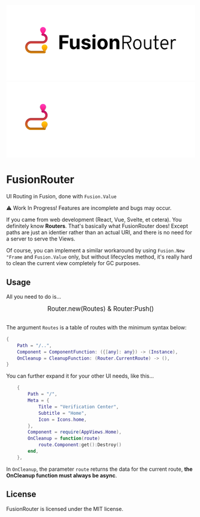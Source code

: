<div align="center">

![FusionRouter Light](./gh_assets/FusionRouter_Light.png#gh-light-mode-only)
![FusionRouter Dark](./gh_assets/FusionRouter_Dark.png#gh-dark-mode-only)
</div>

# FusionRouter
UI Routing in Fusion, done with `Fusion.Value`

:warning: Work In Progress! Features are incomplete and bugs may occur.

If you came from web development (React, Vue, Svelte, et cetera). You definitely know **Routers**. That's basically what FusionRouter does! Except paths are just an identier rather than an actual URI, and there is no need for a server to serve the Views.

Of course, you can implement a similar workaround by using `Fusion.New "Frame` and `Fusion.Value` only, but without lifecycles method, it's really hard to clean the current view completely for GC purposes.

## Usage
All you need to do is...

<div align="center">
<big>Router.new(Routes) & Router:Push()</big>
</div>
<br>

The argument `Routes` is a table of routes with the minimum syntax below:

```lua
{
    Path = "/..",
    Component = ComponentFunction: ({[any]: any}) -> (Instance),
    OnCleanup = CleanupFunction: (Router.CurrentRoute) -> (),
}
```

You can further expand it for your other UI needs, like this...
```lua
	{
		Path = "/",
		Meta = {
			Title = "Verification Center",
			Subtitle = "Home",
			Icon = Icons.home,
		},
		Component = require(AppViews.Home),
		OnCleanup = function(route)
            route.Component:get():Destroy()
		end,
	},
```

In `OnCleanup`, the parameter `route` returns the data for the current route, **the OnCleanup function must always be async**.

## License
FusionRouter is licensed under the MIT license.
